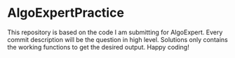# AlgoExpertPractice
This repository is based on the code I am submitting for AlgoExpert.
Every commit description will be the question in high level.
Solutions only contains the working functions to get the desired output.
Happy coding!
